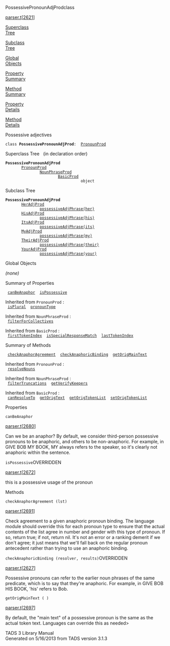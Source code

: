 ---
---
<span class="title">PossessivePronounAdjProd</span><span class="type">class</span>

[parser.t](../file/parser.t.html)\[[2621](../source/parser.t.html#2621)\]

[Superclass  
Tree](#_SuperClassTree_)

[Subclass  
Tree](#_SubClassTree_)

[Global  
Objects](#_ObjectSummary_)

[Property  
Summary](#_PropSummary_)

[Method  
Summary](#_MethodSummary_)

[Property  
Details](#_Properties_)

[Method  
Details](#_Methods_)

<div class="fdesc">

Possessive adjectives

`class `**`PossessivePronounAdjProd`**` :   `[`PronounProd`](../object/PronounProd.html)

</div>

<span id="_SuperClassTree_"></span>

<div class="mjhd">

<span class="hdln">Superclass Tree</span>   (in declaration order)

</div>

**`PossessivePronounAdjProd`**  
`         `[`PronounProd`](../object/PronounProd.html)  
`                 `[`NounPhraseProd`](../object/NounPhraseProd.html)  
`                         `[`BasicProd`](../object/BasicProd.html)  
`                                 object`  
<span id="_SubClassTree_"></span>

<div class="mjhd">

<span class="hdln">Subclass Tree</span>  

</div>

**`PossessivePronounAdjProd`**  
`         `[`HerAdjProd`](../object/HerAdjProd.html)  
`                 `[`possessiveAdjPhrase(her)`](../object/possessiveAdjPhrase(her).html)  
`         `[`HisAdjProd`](../object/HisAdjProd.html)  
`                 `[`possessiveAdjPhrase(his)`](../object/possessiveAdjPhrase(his).html)  
`         `[`ItsAdjProd`](../object/ItsAdjProd.html)  
`                 `[`possessiveAdjPhrase(its)`](../object/possessiveAdjPhrase(its).html)  
`         `[`MyAdjProd`](../object/MyAdjProd.html)  
`                 `[`possessiveAdjPhrase(my)`](../object/possessiveAdjPhrase(my).html)  
`         `[`TheirAdjProd`](../object/TheirAdjProd.html)  
`                 `[`possessiveAdjPhrase(their)`](../object/possessiveAdjPhrase(their).html)  
`         `[`YourAdjProd`](../object/YourAdjProd.html)  
`                 `[`possessiveAdjPhrase(your)`](../object/possessiveAdjPhrase(your).html)  
<span id="_ObjectSummary_"></span>

<div class="mjhd">

<span class="hdln">Global Objects</span>  

</div>

*(none)* <span id="_PropSummary_"></span>

<div class="mjhd">

<span class="hdln">Summary of Properties</span>  

</div>

` `[`canBeAnaphor`](#canBeAnaphor)`  `[`isPossessive`](#isPossessive)`  `

Inherited from `PronounProd` :  
` `[`isPlural`](../object/PronounProd.html#isPlural)`  `[`pronounType`](../object/PronounProd.html#pronounType)`  `

Inherited from `NounPhraseProd` :  
` `[`filterForCollectives`](../object/NounPhraseProd.html#filterForCollectives)`  `

Inherited from `BasicProd` :  
` `[`firstTokenIndex`](../object/BasicProd.html#firstTokenIndex)`  `[`isSpecialResponseMatch`](../object/BasicProd.html#isSpecialResponseMatch)`  `[`lastTokenIndex`](../object/BasicProd.html#lastTokenIndex)`  `

<span id="_MethodSummary_"></span>

<div class="mjhd">

<span class="hdln">Summary of Methods</span>  

</div>

` `[`checkAnaphorAgreement`](#checkAnaphorAgreement)`  `[`checkAnaphoricBinding`](#checkAnaphoricBinding)`  `[`getOrigMainText`](#getOrigMainText)`  `

Inherited from `PronounProd` :  
` `[`resolveNouns`](../object/PronounProd.html#resolveNouns)`  `

Inherited from `NounPhraseProd` :  
` `[`filterTruncations`](../object/NounPhraseProd.html#filterTruncations)`  `[`getVerifyKeepers`](../object/NounPhraseProd.html#getVerifyKeepers)`  `

Inherited from `BasicProd` :  
` `[`canResolveTo`](../object/BasicProd.html#canResolveTo)`  `[`getOrigText`](../object/BasicProd.html#getOrigText)`  `[`getOrigTokenList`](../object/BasicProd.html#getOrigTokenList)`  `[`setOrigTokenList`](../object/BasicProd.html#setOrigTokenList)`  `

<span id="_Properties_"></span>

<div class="mjhd">

<span class="hdln">Properties</span>  

</div>

<span id="canBeAnaphor"></span>

`canBeAnaphor`

[parser.t](../file/parser.t.html)\[[2680](../source/parser.t.html#2680)\]

<div class="desc">

Can we be an anaphor? By default, we consider third-person possessive
pronouns to be anaphoric, and others to be non-anaphoric. For example,
in GIVE BOB MY BOOK, MY always refers to the speaker, so it's clearly
not anaphoric within the sentence.

</div>

<span id="isPossessive"></span>

`isPossessive`<span class="rem">OVERRIDDEN</span>

[parser.t](../file/parser.t.html)\[[2672](../source/parser.t.html#2672)\]

<div class="desc">

this is a possessive usage of the pronoun

</div>

<span id="_Methods_"></span>

<div class="mjhd">

<span class="hdln">Methods</span>  

</div>

<span id="checkAnaphorAgreement"></span>

`checkAnaphorAgreement (lst)`

[parser.t](../file/parser.t.html)\[[2691](../source/parser.t.html#2691)\]

<div class="desc">

Check agreement to a given anaphoric pronoun binding. The language
module should override this for each pronoun type to ensure that the
actual contents of the list agree in number and gender with this type of
pronoun. If so, return true; if not, return nil. It's not an error or a
ranking demerit if we don't agree; it just means that we'll fall back on
the regular pronoun antecedent rather than trying to use an anaphoric
binding.

</div>

<span id="checkAnaphoricBinding"></span>

`checkAnaphoricBinding (resolver, results)`<span class="rem">OVERRIDDEN</span>

[parser.t](../file/parser.t.html)\[[2627](../source/parser.t.html#2627)\]

<div class="desc">

Possessive pronouns can refer to the earlier noun phrases of the same
predicate, which is to say that they're anaphoric. For example, in GIVE
BOB HIS BOOK, 'his' refers to Bob.

</div>

<span id="getOrigMainText"></span>

`getOrigMainText ( )`

[parser.t](../file/parser.t.html)\[[2697](../source/parser.t.html#2697)\]

<div class="desc">

By default, the "main text" of a possessive pronoun is the same as the
actual token text. Languages can override this as needed\>

</div>

<div class="ftr">

TADS 3 Library Manual  
Generated on 5/16/2013 from TADS version 3.1.3

</div>
